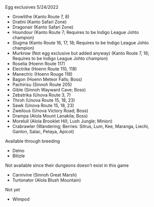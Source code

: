 Egg exclusives
5/24/2022
* Growlithe (Kanto Route 7, 8)
* Dratini (Kanto Safari Zone)
* Dragonair (Kanto Safari Zone)
* Houndour (Kanto Route 7; Requires to be Indigo League Johto champion)
* Slugma (Kanto Route 16, 17, 18; Requires to be Indigo League Johto champion)
* Murkrow (Not egg exclusive but added anyway) (Kanto Route 7, 16; Requires to be Indigo League Johto champion)
* Roselia (Hoenn Route 117)
* Electrike (Hoenn Route 110, 118)
* Manectric (Hoenn Rouge 118)
* Bagon (Hoenn Meteor Falls; Boss)
* Pachirisu (Sinnoh Route 205)
* Gible (Sinnoh Wayward Cave; Boss)
* Zebstrika (Unova Route 3, 7)
* Throh (Unova Route 15, 18, 23)
* Sawk (Unova Route 15, 18, 23)
* Zweilous (Unova Victory Road; Boss)
* Drampa (Alola Mount Lanakila; Boss)
* Morelull (Alola Brooklet Hill, Lush Jungle; Minion)
* Crabrawler (Wandering; Berries: Sitrus, Lum, Kee, Maranga, Liechi, Ganlon, Salac, Petaya, Apicot)

Available through breeding
* Deino
* Blitzle

Not available since their dungeons doesn't exist in this game
* Carnivine (Sinnoh Great Marsh)
* Turtonator (Alola Blush Mountain)

Not yet
* Wimpod
